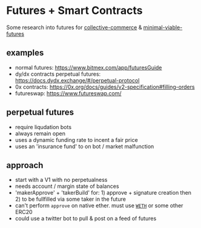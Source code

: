 # Futures + Smart Contracts

Some research into futures for [collective-commerce](https://github.com/prm3theus/p2p-notes-discovery/blob/master/EXPERIMENT.md) & [minimal-viable-futures](https://github.com/prm3theus/minimal-viable-eth-futures)

## examples
- normal futures: https://www.bitmex.com/app/futuresGuide
- dy/dx contracts perpetual futures: https://docs.dydx.exchange/#/perpetual-protocol
- 0x contracts: https://0x.org/docs/guides/v2-specification#filling-orders
- futureswap: https://www.futureswap.com/

## perpetual futures
- require liqudation bots
- always remain open
- uses a dynamic funding rate to incent a fair price
- uses an 'insurance fund' to on bot / market malfunction

## approach
- start with a V1 with no perpetualness
- needs account / margin state of balances
- 'makerApprove' + 'takerBuild' for: 1) approve + signature creation then 2) to be fullfilled via some taker in the future
- can't perform `approve` on native ether. must use [`WETH`](https://weth.io/) or some other ERC20
- could use a twitter bot to pull & post on a feed of futures

